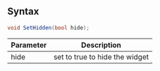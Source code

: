 ## Syntax

```csharp
void SetHidden(bool hide);
```

| Parameter | Description |
|---|---|
| hide | set to true to hide the widget |